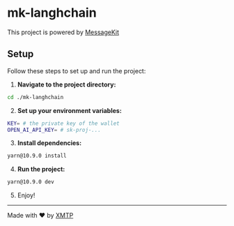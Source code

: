 # mk-langhchain

This project is powered by [MessageKit](https://messagekit.ephemerahq.com/)

## Setup

Follow these steps to set up and run the project:

1. **Navigate to the project directory:**

```sh
cd ./mk-langhchain
```

2. **Set up your environment variables:**

```sh
KEY= # the private key of the wallet
OPEN_AI_API_KEY= # sk-proj-...
```

3. **Install dependencies:**

```sh
yarn@10.9.0 install
```

4. **Run the project:**

```sh
yarn@10.9.0 dev
```

5. Enjoy!

---

Made with ❤️ by [XMTP](https://xmtp.org)

